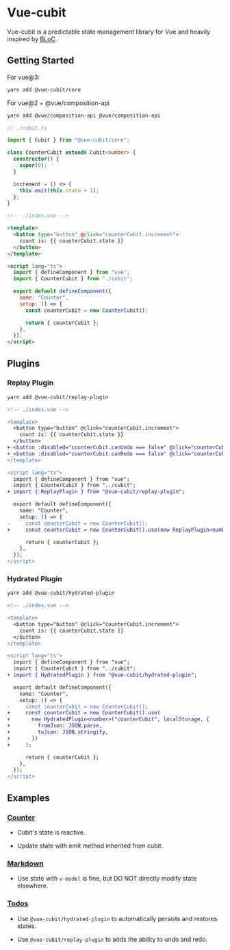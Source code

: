 # Vue-cubit

Vue-cubit is a predictable state management library for Vue and heavily inspired by [BLoC](https://bloclibrary.dev/#/).

## Getting Started

For vue@3:

```sh
yarn add @vue-cubit/core
```

For vue@2 + @vue/composition-api

```sh
yarn add @vue/composition-api @vue/composition-api
```

```typescript
// ./cubit.ts

import { Cubit } from "@vue-cubit/core";

class CounterCubit extends Cubit<number> {
  constructor() {
    super(0);
  }

  increment = () => {
    this.emit(this.state + 1);
  };
}
```

```html
<!-- ./index.vue -->

<template>
  <button type="button" @click="counterCubit.increment">
    count is: {{ counterCubit.state }}
  </button>
</template>

<script lang="ts">
  import { defineComponent } from "vue";
  import { CounterCubit } from "./cubit";

  export default defineComponent({
    name: "Counter",
    setup: () => {
      const counterCubit = new CounterCubit();

      return { counterCubit };
    },
  });
</script>
```

## Plugins

### Replay Plugin

```sh
yarn add @vue-cubit/replay-plugin
```

```diff
<!-- ./index.vue -->

<template>
  <button type="button" @click="counterCubit.increment">
    count is: {{ counterCubit.state }}
  </button>
+ <button :disabled="counterCubit.canUndo === false" @click="counterCubit.undo">Undo</button>
+ <button :disabled="counterCubit.canRedo === false" @click="counterCubit.redo">Redo</button>
</template>

<script lang="ts">
  import { defineComponent } from "vue";
  import { CounterCubit } from "../cubit";
+ import { ReplayPlugin } from "@vue-cubit/replay-plugin";

  export default defineComponent({
    name: "Counter",
    setup: () => {
-     const counterCubit = new CounterCubit();
+     const counterCubit = new CounterCubit().use(new ReplayPlugin<number>());

      return { counterCubit };
    },
  });
</script>
```

### Hydrated Plugin

```sh
yarn add @vue-cubit/hydrated-plugin
```

```diff
<!-- ./index.vue -->

<template>
  <button type="button" @click="counterCubit.increment">
    count is: {{ counterCubit.state }}
  </button>
</template>

<script lang="ts">
  import { defineComponent } from "vue";
  import { CounterCubit } from "../cubit";
+ import { HydratedPlugin } from "@vue-cubit/hydrated-plugin";

  export default defineComponent({
    name: "Counter",
    setup: () => {
-     const counterCubit = new CounterCubit();
+     const counterCubit = new CounterCubit().use(
+       new HydratedPlugin<number>("counterCubit", localStorage, {
+         fromJson: JSON.parse,
+         toJson: JSON.stringify,
+       })
+     );

      return { counterCubit };
    },
  });
</script>
```

## Examples

### [Counter](./examples/counter)

- Cubit's state is reactive.

- Update state with emit method inherited from cubit.

### [Markdown](./examples/markdown)

- Use state with `v-model` is fine, but DO NOT directly modify state elsewhere.

### [Todos](./examples/todos)

- Use `@vue-cubit/hydrated-plugin` to automatically persists and restores states.

- Use `@vue-cubit/replay-plugin` to adds the ability to undo and redo.
